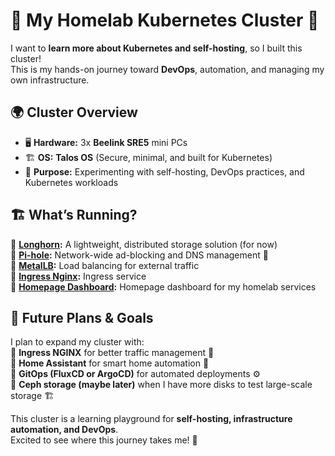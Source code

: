 # 🚀 My Homelab Kubernetes Cluster 🚀  

I want to **learn more about Kubernetes and self-hosting**, so I built this cluster!  
This is my hands-on journey toward **DevOps**, automation, and managing my own infrastructure.  

## 🌍 **Cluster Overview**  
- 🖥️ **Hardware:** 3x **Beelink SRE5** mini PCs  
- 🏗️ **OS:** **Talos OS** (Secure, minimal, and built for Kubernetes)  
- 🎯 **Purpose:** Experimenting with self-hosting, DevOps practices, and Kubernetes workloads  

## 🏗️ **What’s Running?**  
🔹 **[Longhorn](https://longhorn.io/):** A lightweight, distributed storage solution (for now)  
🔹 **[Pi-hole](https://pi-hole.net/):** Network-wide ad-blocking and DNS management 🛑  
🔹 **[MetalLB](https://metallb.universe.tf/):** Load balancing for external traffic  
🔹 **[Ingress Nginx](https://kubernetes.github.io/ingress-nginx/):** Ingress service  
🔹 **[Homepage Dashboard](https://gethomepage.dev/):** Homepage dashboard for my homelab services  

## 🔮 **Future Plans & Goals**  
I plan to expand my cluster with:  
🔹 **Ingress NGINX** for better traffic management 🚦  
🔹 **Home Assistant** for smart home automation 🏡  
🔹 **GitOps (FluxCD or ArgoCD)** for automated deployments ⚙️  
🔹 **Ceph storage (maybe later)** when I have more disks to test large-scale storage 🏗️  

This cluster is a learning playground for **self-hosting, infrastructure automation, and DevOps**.  
Excited to see where this journey takes me! 🚀  
